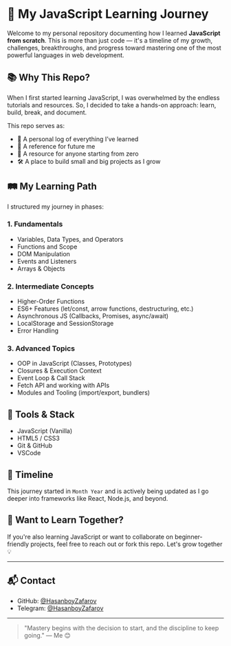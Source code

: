 # 🚀 My JavaScript Learning Journey

Welcome to my personal repository documenting how I learned **JavaScript from scratch**. This is more than just code — it's a timeline of my growth, challenges, breakthroughs, and progress toward mastering one of the most powerful languages in web development.

## 📚 Why This Repo?

When I first started learning JavaScript, I was overwhelmed by the endless tutorials and resources. So, I decided to take a hands-on approach: learn, build, break, and document.

This repo serves as:
- 📓 A personal log of everything I’ve learned
- 🧠 A reference for future me
- 🔗 A resource for anyone starting from zero
- 🛠️ A place to build small and big projects as I grow

## 🛤️ My Learning Path

I structured my journey in phases:

### 1. Fundamentals
- Variables, Data Types, and Operators
- Functions and Scope
- DOM Manipulation
- Events and Listeners
- Arrays & Objects

### 2. Intermediate Concepts
- Higher-Order Functions
- ES6+ Features (let/const, arrow functions, destructuring, etc.)
- Asynchronous JS (Callbacks, Promises, async/await)
- LocalStorage and SessionStorage
- Error Handling

### 3. Advanced Topics
- OOP in JavaScript (Classes, Prototypes)
- Closures & Execution Context
- Event Loop & Call Stack
- Fetch API and working with APIs
- Modules and Tooling (import/export, bundlers)


## 🔧 Tools & Stack

- JavaScript (Vanilla)
- HTML5 / CSS3
- Git & GitHub
- VSCode


## 📅 Timeline

This journey started in `Month Year` and is actively being updated as I go deeper into frameworks like React, Node.js, and beyond.

## 🤝 Want to Learn Together?

If you're also learning JavaScript or want to collaborate on beginner-friendly projects, feel free to reach out or fork this repo. Let's grow together 💡

---

## 📬 Contact

- GitHub: [@HasanboyZafarov](https://github.com/HasanboyZafarov)
- Telegram: [@HasanboyZafarov](https://t.me/hasanboyzafarov)

---

> "Mastery begins with the decision to start, and the discipline to keep going." — Me 😊

